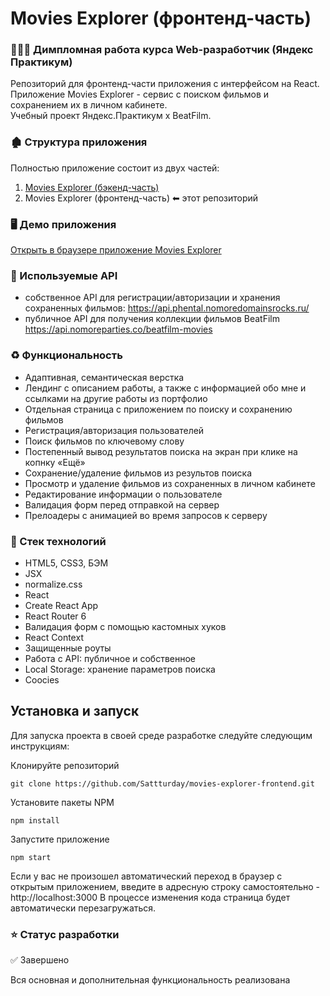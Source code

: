# Movies Explorer (фронтенд-часть)

### 👩🏻‍🎓 Димпломная работа курсa Web-разработчик (Яндекс Практикум)
Репозиторий для фронтенд-части приложения с интерфейсом на React.<br>
Приложение Movies Explorer - сервис с поиском фильмов и сохранением их в личном кабинете.<br>
Учебный проект Яндекс.Практикум х BeatFilm.

### 🏚️ Структура приложения
Полностью приложение состоит из двух частей:

1. [Movies Explorer (бэкенд-часть)](https://github.com/Phentality/movies-explorer-api)
2. Movies Explorer (фронтенд-часть) ⬅ этот репозиторий

### 🖥️ Демо приложения
[Открыть в браузере приложение Movies Explorer](https://phental.nomoredomainsrocks.ru/)

### 🙌 Используемые API
- собственное API для регистрации/авторизации и хранения сохраненных фильмов: https://api.phental.nomoredomainsrocks.ru/
- публичное API для получения коллекции фильмов BeatFilm https://api.nomoreparties.co/beatfilm-movies
  
### ♻️ Функциональность
- Адаптивная, семантическая верстка
- Лендинг с описанием работы, а также с информацией обо мне и ссылками на другие работы из портфолио
- Отдельная страница с приложением по поиску и сохранению фильмов
- Регистрация/авторизация пользователей
- Поиск фильмов по ключевому слову
- Постепенный вывод результатов поиска на экран при клике на копнку «Ещё»
- Сохранение/удаление фильмов из результов поиска
- Просмотр и удаление фильмов из сохраненных в личном кабинете
- Редактирование информации о пользователе
- Валидация форм перед отправкой на сервер
- Прелоадеры с анимацией во время запросов к серверу

### 🔨 Стек технологий
- HTML5, CSS3, БЭМ
- JSX
- normalize.css
- React
- Create React App
- React Router 6
- Валидация форм с помощью кастомных хуков
- React Context
- Защищенные роуты
- Работа с API: публичное и собственное
- Local Storage: хранение параметров поиска
- Coocies

## Установка и запуск

Для запуска проекта в своей среде разработке следуйте следующим инструкциям:

Клонируйте репозиторий
```
git clone https://github.com/Sattturday/movies-explorer-frontend.git
```
Установите пакеты NPM
```
npm install
```
Запустите приложение
```
npm start
```
Если у вас не произошел автоматический переход в браузер с открытым приложением, введите в адресную строку самостоятельно - http://localhost:3000
В процессе изменения кода страница будет автоматически перезагружаться.
  
### ⭐ Статус разработки
✅ Завершено

Вся основная и дополнительная функциональность реализована

